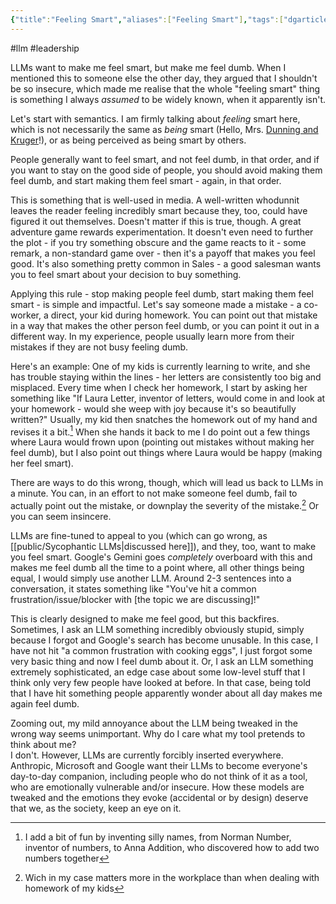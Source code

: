 ```yaml
---
{"title":"Feeling Smart","aliases":["Feeling Smart"],"tags":["dgarticle"],"dg-home":false,"dg-pinned":false,"dg-home-link":false,"dg-permalink":"202508-090827-19","dg-publish":true,"created-date":"2025-09-08T08:27:49","updated-date":"2025-09-08T08:58:10","linter-yaml-title-alias":"Feeling Smart","dg-path":"202508-090827-19.md","permalink":"/202508-090827-19/","dgPassFrontmatter":true}
---
```

#llm #leadership

LLMs want to make me feel smart, but make me feel dumb. When I mentioned this to someone else the other day, they argued that I shouldn't be so insecure, which made me realise that the whole "feeling smart" thing is something I always _assumed_ to be widely known, when it apparently isn't.

Let's start with semantics. I am firmly talking about _feeling_ smart here, which is not necessarily the same as _being_ smart (Hello, Mrs. [Dunning and Kruger](https://en.wikipedia.org/wiki/Dunning–Kruger_effect)!), or as being perceived as being smart by others.

People generally want to feel smart, and not feel dumb, in that order, and if you want to stay on the good side of people, you should avoid making them feel dumb, and start making them feel smart - again, in that order.

This is something that is well-used in media. A well-written whodunnit leaves the reader feeling incredibly smart because they, too, could have figured it out themselves. Doesn't matter if this is true, though. A great adventure game rewards experimentation. It doesn't even need to further the plot - if you try something obscure and the game reacts to it - some remark, a non-standard game over -  then it's a payoff that makes you feel good.  It's also something pretty common in Sales - a good salesman wants you to feel smart about your decision to buy something.

Applying this rule - stop making people feel dumb, start making them feel smart - is simple and impactful. Let's say someone made a mistake - a co-worker, a direct, your kid during homework.  You can point out that mistake in a way that makes the other person feel dumb, or you can point it out in a different way. In my experience, people usually learn more from their mistakes if they are not busy feeling dumb.

Here's an example: One of my kids is currently learning to write, and she has trouble staying within the lines - her letters are consistently too big and misplaced. Every time when I check her homework, I start by asking her something like "If Laura Letter, inventor of letters, would come in and look at your homework - would she weep with joy because it's so beautifully written?" Usually, my kid then snatches the homework out of my hand and revises it a bit.[^1] When she hands it back to me I do point out a few things where Laura would frown upon (pointing out mistakes without making her feel dumb), but I also point out things where Laura would be happy (making her feel smart).

There are ways to do this wrong, though, which will lead us back to LLMs in a minute. You can, in an effort to not make someone feel dumb, fail to actually point out the mistake, or downplay the severity of the mistake.[^2] Or you can seem insincere.

LLMs are fine-tuned to appeal to you (which can go wrong, as [[public/Sycophantic LLMs\|discussed here]]), and they, too, want to make you feel smart. Google's Gemini goes _completely_ overboard with this and makes me feel dumb all the time to a point where, all other things being equal, I would simply use another LLM. Around 2-3 sentences into a conversation, it states something like "You've hit a common frustration/issue/blocker with [the topic we are discussing]!"

This is clearly designed to make me feel good, but this backfires. Sometimes, I ask an LLM something incredibly obviously stupid, simply because I forgot and Google's search has become unusable. In this case, I have not hit "a common frustration with cooking eggs", I just forgot some very basic thing and now I feel dumb about it. Or, I ask an LLM something extremely sophisticated, an edge case about some low-level stuff that I think only very few people have looked at before. In that case, being told that I have hit something people apparently wonder about all day makes me again feel dumb.

Zooming out, my mild annoyance about the LLM being tweaked in the wrong way seems unimportant. Why do I care what my tool pretends to think about me?  
I don't. However, LLMs are currently forcibly inserted everywhere. Anthropic, Microsoft and Google want their LLMs to become everyone's day-to-day companion, including people who do not think of it as a tool, who are emotionally vulnerable and/or insecure. How these models are tweaked and the emotions they evoke (accidental or by design) deserve that we, as the society, keep an eye on it.


[^1]: I add a bit of fun by inventing silly names, from Norman Number, inventor of numbers, to Anna Addition, who discovered how to add two numbers together
[^2]: Wich in my case matters more in the workplace than when dealing with homework of my kids
